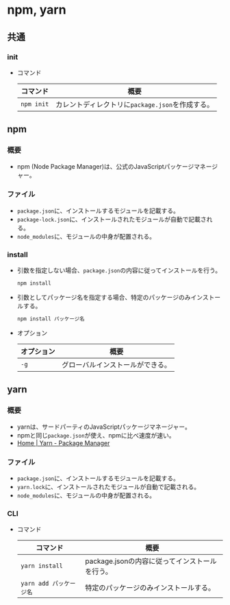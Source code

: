 # npm, yarn

## 共通

### init

- コマンド

  |コマンド|概要|
  |---|---|
  |`npm init`|カレントディレクトリに`package.json`を作成する。|

## npm

### 概要

- npm (Node Package Manager)は、公式のJavaScriptパッケージマネージャー。

### ファイル

- `package.json`に、インストールするモジュールを記載する。
- `package-lock.json`に、インストールされたモジュールが自動で記載される。
- `node_modules`に、モジュールの中身が配置される。

### install

- 引数を指定しない場合、`package.json`の内容に従ってインストールを行う。

  ```bash
  npm install
  ```

- 引数としてパッケージ名を指定する場合、特定のパッケージのみインストールする。

  ```bash
  npm install パッケージ名
  ```

- オプション

  |オプション|概要|
  |---|---|
  |`-g`|グローバルインストールができる。|

## yarn

### 概要

- yarnは、サードパーティのJavaScriptパッケージマネージャー。
- npmと同じ`package.json`が使え、npmに比べ速度が速い。
- [Home | Yarn - Package Manager](https://yarnpkg.com)

### ファイル

- `package.json`に、インストールするモジュールを記載する。
- `yarn.lock`に、インストールされたモジュールが自動で記載される。
- `node_modules`に、モジュールの中身が配置される。

### CLI

- コマンド

  |コマンド|概要|
  |---|---|
  |`yarn install`|package.jsonの内容に従ってインストールを行う。|
  |`yarn add パッケージ名`|特定のパッケージのみインストールする。|
